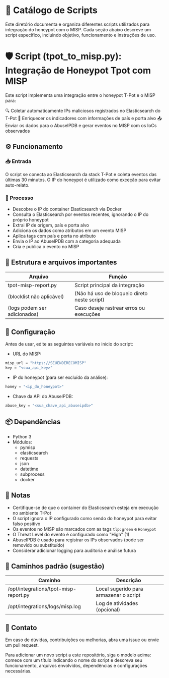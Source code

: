 
# 📘 Catálogo de Scripts
Este diretório documenta e organiza diferentes scripts utilizados para integração do honeypot com o MISP.
Cada seção abaixo descreve um script específico, incluindo objetivo, funcionamento e instruções de uso.

# 🛡️ Script (tpot_to_misp.py): Integração de Honeypot Tpot com MISP
Este script implementa uma integração entre o honeypot T-Pot e o MISP para:

🔍 Coletar automaticamente IPs maliciosos registrados no Elasticsearch do T-Pot
🧠 Enriquecer os indicadores com informações de país e porta alvo
📤 Enviar os dados para o AbuseIPDB e gerar eventos no MISP com os IoCs observados

## ⚙️ Funcionamento

### 📥 Entrada
O script se conecta ao Elasticsearch da stack T-Pot e coleta eventos das últimas 30 minutos. O IP do honeypot é utilizado como exceção para evitar auto-relato.

### 🔁 Processo
- Descobre o IP do container Elasticsearch via Docker
- Consulta o Elasticsearch por eventos recentes, ignorando o IP do próprio honeypot
- Extrai IP de origem, país e porta alvo
- Adiciona os dados como atributos em um evento MISP
- Aplica tags com país e porta no atributo
- Envia o IP ao AbuseIPDB com a categoria adequada
- Cria e publica o evento no MISP

## 📂 Estrutura e arquivos importantes

Arquivo                  | Função
-------------------------|---------------------------------------------------------
tpot-misp-report.py      | Script principal da integração
(blocklist não aplicável)| (Não há uso de bloqueio direto neste script)
(logs podem ser adicionados)| Caso deseje rastrear erros ou execuções

## 🔐 Configuração
Antes de usar, edite as seguintes variáveis no início do script:

- URL do MISP:
```python
misp_url = "https://SEUENDERECOMISP"
key = "<sua_api_key>"
```

- IP do honeypot (para ser excluído da análise):
```python
honey = "<ip_do_honeypot>"
```

- Chave da API do AbuseIPDB:
```python
abuse_key = "<sua_chave_api_abuseipdb>"
```

## 📦 Dependências
- Python 3
- Módulos:
  - pymisp
  - elasticsearch
  - requests
  - json
  - datetime
  - subprocess
  - docker

## 🚨 Notas
- Certifique-se de que o container do Elasticsearch esteja em execução no ambiente T-Pot
- O script ignora o IP configurado como sendo do honeypot para evitar falso positivo
- Os eventos no MISP são marcados com as tags `tlp:green` e `Honeypot`
- O Threat Level do evento é configurado como "High" (1)
- AbuseIPDB é usado para registrar os IPs observados (pode ser removido ou substituído)
- Considerar adicionar logging para auditoria e análise futura

## 📍 Caminhos padrão (sugestão)
Caminho                               | Descrição
--------------------------------------|--------------------------------------------
/opt/integrations/tpot-misp-report.py | Local sugerido para armazenar o script
/opt/integrations/logs/misp.log       | Log de atividades (opcional)

## 📧 Contato
Em caso de dúvidas, contribuições ou melhorias, abra uma issue ou envie um pull request.

Para adicionar um novo script a este repositório, siga o modelo acima: comece com um título indicando o nome do script e descreva seu funcionamento, arquivos envolvidos, dependências e configurações necessárias.
